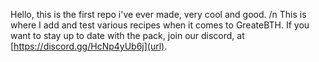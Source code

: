 Hello, this is the first repo i've ever made, very cool and good. /n
This is where I add and test various recipes when it comes to GreateBTH. 
If you want to stay up to date with the pack, join our discord, at [https://discord.gg/HcNp4yUb6j](url).
